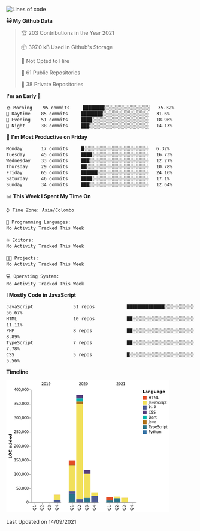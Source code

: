 
<!--START_SECTION:waka-->
![Lines of code](https://img.shields.io/badge/From%20Hello%20World%20I%27ve%20Written-769570%20lines%20of%20code-blue)

**🐱 My Github Data** 

> 🏆 203 Contributions in the Year 2021
 > 
> 📦 397.0 kB Used in Github's Storage 
 > 
> 🚫 Not Opted to Hire
 > 
> 📜 61 Public Repositories 
 > 
> 🔑 38 Private Repositories  
 > 
**I'm an Early 🐤** 

```text
🌞 Morning    95 commits     ████████░░░░░░░░░░░░░░░░░   35.32% 
🌆 Daytime    85 commits     ████████░░░░░░░░░░░░░░░░░   31.6% 
🌃 Evening    51 commits     ████░░░░░░░░░░░░░░░░░░░░░   18.96% 
🌙 Night      38 commits     ███░░░░░░░░░░░░░░░░░░░░░░   14.13%

```
📅 **I'm Most Productive on Friday** 

```text
Monday       17 commits     █░░░░░░░░░░░░░░░░░░░░░░░░   6.32% 
Tuesday      45 commits     ████░░░░░░░░░░░░░░░░░░░░░   16.73% 
Wednesday    33 commits     ███░░░░░░░░░░░░░░░░░░░░░░   12.27% 
Thursday     29 commits     ██░░░░░░░░░░░░░░░░░░░░░░░   10.78% 
Friday       65 commits     ██████░░░░░░░░░░░░░░░░░░░   24.16% 
Saturday     46 commits     ████░░░░░░░░░░░░░░░░░░░░░   17.1% 
Sunday       34 commits     ███░░░░░░░░░░░░░░░░░░░░░░   12.64%

```


📊 **This Week I Spent My Time On** 

```text
⌚︎ Time Zone: Asia/Colombo

💬 Programming Languages: 
No Activity Tracked This Week

🔥 Editors: 
No Activity Tracked This Week

🐱‍💻 Projects: 
No Activity Tracked This Week

💻 Operating System: 
No Activity Tracked This Week

```

**I Mostly Code in JavaScript** 

```text
JavaScript               51 repos            ██████████████░░░░░░░░░░░   56.67% 
HTML                     10 repos            ██░░░░░░░░░░░░░░░░░░░░░░░   11.11% 
PHP                      8 repos             ██░░░░░░░░░░░░░░░░░░░░░░░   8.89% 
TypeScript               7 repos             ██░░░░░░░░░░░░░░░░░░░░░░░   7.78% 
CSS                      5 repos             █░░░░░░░░░░░░░░░░░░░░░░░░   5.56%

```


**Timeline**

![Chart not found](https://raw.githubusercontent.com/ccweerasinghe1994/ccweerasinghe1994/master/charts/bar_graph.png) 


 Last Updated on 14/09/2021
<!--END_SECTION:waka-->
